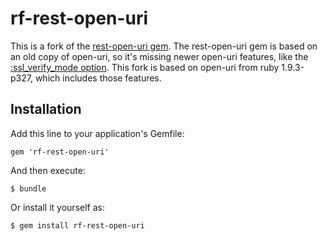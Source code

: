 # rf-rest-open-uri

This is a fork of the [rest-open-uri gem][1]. The rest-open-uri gem is based on an old copy of open-uri, so it's missing newer open-uri features, like the [:ssl_verify_mode option][2]. This fork is based on open-uri from ruby 1.9.3-p327, which includes those features.

## Installation

Add this line to your application's Gemfile:

    gem 'rf-rest-open-uri'

And then execute:

    $ bundle

Or install it yourself as:

    $ gem install rf-rest-open-uri


[1]: http://rubygems.org/gems/rest-open-uri
[2]: http://ruby-doc.org/stdlib-1.9.3/libdoc/open-uri/rdoc/OpenURI/OpenRead.html